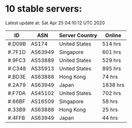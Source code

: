 # 10 stable servers:

Latest update at: Sat Apr 25 04:10:12 UTC 2020

| ID | ASN | Server Country | Online |
| -- | --- | -------------- | ------ |
| #.D09B | AS174 | United States | 514 hrs |
| #.7F1D | AS63949 | Singapore | 601 hrs |
| #.9FC3 | AS53889 | United States | 529 hrs |
| #.C348 | AS35913 | United States | 895 hrs |
| #.BD3E | AS63888 | Hong Kong | 74 hrs |
| #.2A79 | AS63949 | Japan | 1838 hrs |
| #.F7DA | AS45102 | United States | 702 hrs |
| #.66BF | AS16509 | Singapore | 58 hrs |
| #.33B9 | AS63888 | Hong Kong | 25 hrs |
| #.4FFB | AS63949 | Japan | 44 hrs |

